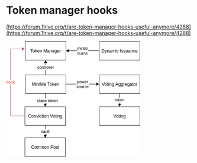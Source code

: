 # Token manager hooks

[https://forum.1hive.org/t/are-token-manager-hooks-useful-anymore/4288](https://forum.1hive.org/t/are-token-manager-hooks-useful-anymore/4288)

![](../.gitbook/assets/d8261293f01b4d17187f35cb0f6f6e67402c7ac0.png)

